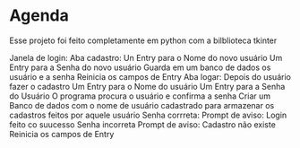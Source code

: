 # Agenda

Esse projeto foi feito completamente em python com a bilblioteca tkinter

Janela de login:
  Aba cadastro:
    Un Entry para o Nome do novo usuário
    Um Entry para a Senha do novo usuário
    Guarda em um banco de dados os usuário e a senha
    Reinicia os campos de Entry
  Aba logar:
    Depois do usuário fazer o cadastro
    Um Entry para o Nome do usuário
    Um Entry para a Senha do Usuário
    O programa procura o usuário e confirma a senha
    Criar um Banco de dados com o nome de usuário cadastrado para armazenar os cadastros feitos por aquele usuário
    Senha corrreta: 
      Prompt de aviso: Login feito co suucesso
    Senha incorreta 
      Prompt de aviso: Cadastro não existe
      Reinicia os campos de Entry
  
